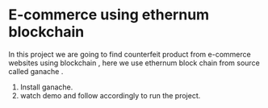 # E-commerce using ethernum blockchain
 In this project we are going to find counterfeit product from e-commerce websites using blockchain , here we use ethernum block chain from source called ganache .

 1. Install ganache.
 2. watch demo and follow accordingly to run the project.
